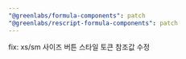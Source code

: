 ```yaml
---
"@greenlabs/formula-components": patch
"@greenlabs/rescript-formula-components": patch
---
```


fix: xs/sm 사이즈 버튼 스타일 토큰 참조값 수정
